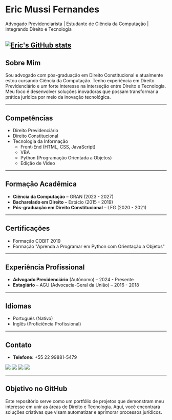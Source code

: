 # Eric Mussi Fernandes

Advogado Previdenciarista | Estudante de Ciência da Computação | Integrando Direito e Tecnologia

[![Eric's GitHub stats](https://github-readme-stats.vercel.app/api?username=Eric-MF&theme=great-gatsby)](https://github.com/Eric-MF/github-readme-stats)
---

## Sobre Mim

Sou advogado com pós-graduação em Direito Constitucional e atualmente estou cursando Ciência da Computação. Tenho experiência em Direito Previdenciário e um forte interesse na interseção entre Direito e Tecnologia. Meu foco é desenvolver soluções inovadoras que possam transformar a prática jurídica por meio da inovação tecnológica.

---

## Competências
- Direito Previdenciário
- Direito Constitucional
- Tecnologia da Informação
  - Front-End (HTML, CSS, JavaScript)
  - VBA
  - Python (Programação Orientada a Objetos)
  - Edição de Vídeo

---

## Formação Acadêmica
- **Ciência da Computação** – GRAN (2023 - 2027)
- **Bacharelado em Direito** – Estácio (2015 - 2019)
- **Pós-graduação em Direito Constitucional** – LFG (2020 - 2021)

---

## Certificações
- Formação COBIT 2019
- Formação "Aprenda a Programar em Python com Orientação a Objetos"

---

## Experiência Profissional
- **Advogado Previdenciário** (Autônomo) – 2024 - Presente
- **Estagiário** – AGU (Advocacia-Geral da União) – 2016 - 2018

---

## Idiomas
- Português (Nativo)
- Inglês (Proficiência Profissional)

---

## Contato
- **Telefone:** +55 22 99881-5479
<div> 
  <a href="https://www.youtube.com/@adv-emf" target="_blank"><img src="https://img.shields.io/badge/YouTube-FF0000?style=for-the-badge&logo=youtube&logoColor=white" target="_blank"></a>
  <a href="https://www.instagram.com/eric.advogado/" target="_blank"><img src="https://img.shields.io/badge/-Instagram-%23E4405F?style=for-the-badge&logo=instagram&logoColor=white" target="_blank"></a>
  <a href = "mailto:ericmf@adv.oabrj.org.br"><img src="https://img.shields.io/badge/-Gmail-%23333?style=for-the-badge&logo=gmail&logoColor=white" target="_blank"></a>
  <a href="[https://www.linkedin.com/in/rafaella-ballerini-45875016a](https://www.linkedin.com/in/adv-eric/)" target="_blank"><img src="https://img.shields.io/badge/-LinkedIn-%230077B5?style=for-the-badge&logo=linkedin&logoColor=white" target="_blank"></a> 
  
</div>

---

## Objetivo no GitHub
Este repositório serve como um portfólio de projetos que demonstram meu interesse em unir as áreas de Direito e Tecnologia. Aqui, você encontrará soluções criativas que visam automatizar e aprimorar processos jurídicos.

